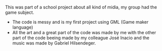 This was part of a school project about all kind of midia, my group had the game subject.

- The code is messy and is my first project using GML (Game maker language)
- All the art and a great part of the code was made by me with the other part of the code beeing made by my colleague José Inacio and the music was made by Gabriel Hilsendeger.
